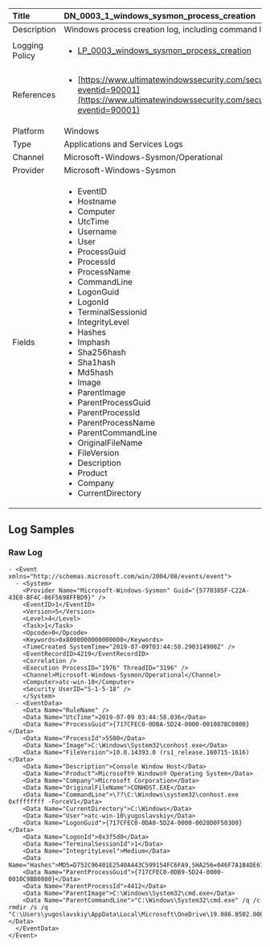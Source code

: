| Title          | DN_0003_1_windows_sysmon_process_creation       |
|:---------------|:------------------|
| Description    | Windows process creation log, including command line |
| Logging Policy | <ul><li>[LP_0003_windows_sysmon_process_creation](../Logging_Policies/LP_0003_windows_sysmon_process_creation.md)</li></ul> |
| References     | <ul><li>[https://www.ultimatewindowssecurity.com/securitylog/encyclopedia/event.aspx?eventid=90001](https://www.ultimatewindowssecurity.com/securitylog/encyclopedia/event.aspx?eventid=90001)</li></ul> |
| Platform       | Windows    |
| Type           | Applications and Services Logs        |
| Channel        | Microsoft-Windows-Sysmon/Operational     |
| Provider       | Microsoft-Windows-Sysmon    |
| Fields         | <ul><li>EventID</li><li>Hostname</li><li>Computer</li><li>UtcTime</li><li>Username</li><li>User</li><li>ProcessGuid</li><li>ProcessId</li><li>ProcessName</li><li>CommandLine</li><li>LogonGuid</li><li>LogonId</li><li>TerminalSessionid</li><li>IntegrityLevel</li><li>Hashes</li><li>Imphash</li><li>Sha256hash</li><li>Sha1hash</li><li>Md5hash</li><li>Image</li><li>ParentImage</li><li>ParentProcessGuid</li><li>ParentProcessId</li><li>ParentProcessName</li><li>ParentCommandLine</li><li>OriginalFileName</li><li>FileVersion</li><li>Description</li><li>Product</li><li>Company</li><li>CurrentDirectory</li></ul> |


## Log Samples

### Raw Log

```
- <Event xmlns="http://schemas.microsoft.com/win/2004/08/events/event">
  - <System>
    <Provider Name="Microsoft-Windows-Sysmon" Guid="{5770385F-C22A-43E0-BF4C-06F5698FFBD9}" /> 
    <EventID>1</EventID> 
    <Version>5</Version> 
    <Level>4</Level> 
    <Task>1</Task> 
    <Opcode>0</Opcode> 
    <Keywords>0x8000000000000000</Keywords> 
    <TimeCreated SystemTime="2019-07-09T03:44:58.290314900Z" /> 
    <EventRecordID>4219</EventRecordID> 
    <Correlation /> 
    <Execution ProcessID="1976" ThreadID="3196" /> 
    <Channel>Microsoft-Windows-Sysmon/Operational</Channel> 
    <Computer>atc-win-10</Computer> 
    <Security UserID="S-1-5-18" /> 
    </System>
  - <EventData>
    <Data Name="RuleName" /> 
    <Data Name="UtcTime">2019-07-09 03:44:58.036</Data> 
    <Data Name="ProcessGuid">{717CFEC0-0DBA-5D24-0000-001087BC0800}</Data> 
    <Data Name="ProcessId">5500</Data> 
    <Data Name="Image">C:\Windows\System32\conhost.exe</Data> 
    <Data Name="FileVersion">10.0.14393.0 (rs1_release.160715-1616)</Data> 
    <Data Name="Description">Console Window Host</Data> 
    <Data Name="Product">Microsoft® Windows® Operating System</Data> 
    <Data Name="Company">Microsoft Corporation</Data> 
    <Data Name="OriginalFileName">CONHOST.EXE</Data> 
    <Data Name="CommandLine">\??\C:\Windows\system32\conhost.exe 0xffffffff -ForceV1</Data> 
    <Data Name="CurrentDirectory">C:\Windows</Data> 
    <Data Name="User">atc-win-10\yugoslavskiy</Data> 
    <Data Name="LogonGuid">{717CFEC0-0DA0-5D24-0000-0020D0F50300}</Data> 
    <Data Name="LogonId">0x3f5d0</Data> 
    <Data Name="TerminalSessionId">1</Data> 
    <Data Name="IntegrityLevel">Medium</Data> 
    <Data Name="Hashes">MD5=D752C96401E2540A443C599154FC6FA9,SHA256=046F7A1B4DE67562547ED9A180A72F481FC41E803DE49A96D7D7C731964D53A0</Data> 
    <Data Name="ParentProcessGuid">{717CFEC0-0DB9-5D24-0000-0010C9BB0800}</Data> 
    <Data Name="ParentProcessId">4412</Data> 
    <Data Name="ParentImage">C:\Windows\System32\cmd.exe</Data> 
    <Data Name="ParentCommandLine">"C:\Windows\System32\cmd.exe" /q /c rmdir /s /q "C:\Users\yugoslavskiy\AppData\Local\Microsoft\OneDrive\19.086.0502.0006"</Data> 
  </EventData>
</Event>

```




